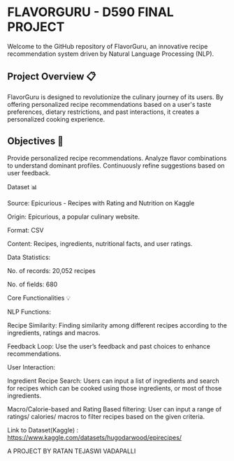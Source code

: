 # FLAVORGURU - D590 FINAL PROJECT

Welcome to the GitHub repository of FlavorGuru, an innovative recipe recommendation system driven by Natural Language Processing (NLP).

## Project Overview 📋

FlavorGuru is designed to revolutionize the culinary journey of its users. By offering personalized recipe recommendations based on a user's taste preferences, dietary restrictions, and past interactions, it creates a personalized cooking experience.

## Objectives 🎯

Provide personalized recipe recommendations.
Analyze flavor combinations to understand dominant profiles.
Continuously refine suggestions based on user feedback.



Dataset 📊

Source: Epicurious - Recipes with Rating and Nutrition on Kaggle

Origin: Epicurious, a popular culinary website.

Format: CSV

Content: Recipes, ingredients, nutritional facts, and user ratings.

Data Statistics:

No. of records: 20,052 recipes

No. of fields: 680


Core Functionalities 💡

NLP Functions:

Recipe Similarity: Finding similarity among different recipes according to the ingredients, ratings and macros.

Feedback Loop: Use the user’s feedback and past choices to enhance recommendations.

User Interaction:

Ingredient Recipe Search: Users can input a list of ingredients and search for recipes which can be cooked using those ingredients, or most of those ingredients.

Macro/Calorie-based and Rating Based filtering: User can input a range of ratings/ calories/ macros to filter recipes based on the given criteria.


Link to Dataset(Kaggle) : https://www.kaggle.com/datasets/hugodarwood/epirecipes/



A PROJECT BY RATAN TEJASWI VADAPALLI
